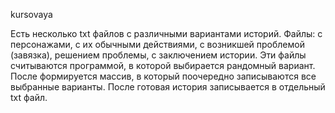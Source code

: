 kursovaya

Есть несколько txt файлов с различными вариантами историй. 
Файлы: с персонажами, с их обычными действиями, с возникшей проблемой (завязка), решением проблемы, с заключением истории.
Эти файлы считываются программой, в которой выбирается рандомный вариант. После формируется массив, в который поочередно записываются все выбранные варианты.
После готовая история записывается в отдельный txt файл.



